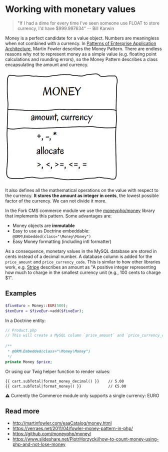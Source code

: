 # Working with monetary values

> "If I had a dime for every time I've seen someone use FLOAT to store currency, I'd have $999.997634" -- Bill Karwin

Money is a perfect candidate for a value object. Numbers are meaningless when not combined with a currency. In [Patterns of Enterprise Application Architecture](https://martinfowler.com/books/eaa.html), Martin Fowler describes the Money Pattern. There are endless reasons why not to represent money as a simple value (e.g. floating point calculations and rounding errors), so the Money Pattern describes a class encapsulating the amount and currency.

![Money Pattern UML](img/money-UML.png)

It also defines all the mathematical operations on the value with respect to the currency. **It stores the amount as integer in cents**, the lowest possible factor of the currency. We can not divide it more.

In the Fork CMS commerce module we use the [moneyphp/money](https://github.com/moneyphp/money/) library that implements this pattern. Some advantages are:

* Money objects are **immutable**
* Easy to use as Doctrine embeddable: `@ORM\Embedded(class="\Money\Money")`
* Easy Money formatting (including intl formatter)

As a consequence, monetary values in the MySQL database are stored in cents instead of a decimal number. A database column is added for the `price_amount` and `price_currency_code`. This is similar to how other libraries work, e.g. [Stripe](https://stripe.com/docs/api/charges/create?lang=php) describes an amount as "A positive integer representing how much to charge in the smallest currency unit (e.g., 100 cents to charge $1".


## Examples

```php
$fiveEuro = Money::EUR(500);
$tenEuro = $fiveEur->add($fiveEur);
```

In a Doctrine entity:
```php
// Product.php
// This will create a MySQL column `price_amount` and `price_currency_code`

/**
 * @ORM\Embedded(class="\Money\Money")
 */
private Money $price;
```

Or using our Twig helper function to render values:
```twig
{{ cart.subTotal|format_money_decimal() }}    // 5.00
{{ cart.subTotal|format_money() }}            // €5.00
```

⚠️ Currently the Commerce module only supports a single currency: EURO


## Read more

* http://martinfowler.com/eaaCatalog/money.html
* https://verraes.net/2011/04/fowler-money-pattern-in-php/
* https://github.com/moneyphp/money/
* https://www.slideshare.net/PiotrHorzycki/how-to-count-money-using-php-and-not-lose-money
